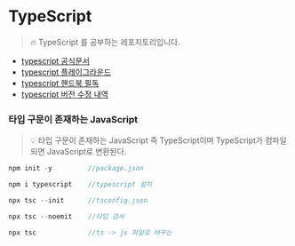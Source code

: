 # TypeScript

> 🔥 TypeScript 를 공부하는 레포지토리입니다.

- [typescript 공식문서](https://www.typescriptlang.org/)
- [typescript 플레이그라운드](https://www.typescriptlang.org/play)
- [typescript 핸드북 필독](https://www.typescriptlang.org/docs/handbook/intro.html)
- [typescript 버전 수정 내역](https://www.typescriptlang.org/docs/handbook/release-notes/overview.html)

### 타입 구문이 존재하는 JavaScript

> 💡 타입 구문이 존재하는 JavaScript 즉 TypeScript이며
> TypeScript가 컴파일되면 JavaScript로 변환된다.

```js
npm init -y         //package.json

npm i typescript    //typescript 설치

npx tsc --init      //tsconfig.json

npx tsc --noemit    //타입 검사

npx tsc             //ts -> js 파일로 바꾸는
```
